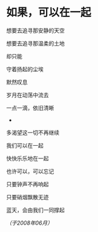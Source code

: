 # 如果，可以在一起

想要去追寻那安静的天空

想要去追寻那温柔的土地

却只能

守着扬起的尘埃

默然叹息

岁月在动荡中流去

一点一滴，依旧清晰

*

多渴望这一切不再继续

我们可以在一起

快快乐乐地在一起

也许可以，可以忘记

只要钟声不再响起

只要硝烟飘散无迹

蓝天，会由我们一同撑起

*（于2008年06月）*
